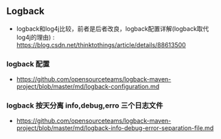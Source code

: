 ## Logback 
- logback和log4j比较，前者是后者改良，logback配置详解(logback取代log4j的理由) : https://blog.csdn.net/thinktothings/article/details/88613500

### logback 配置
- https://github.com/opensourceteams/logback-maven-project/blob/master/md/logback-configuration.md


### logback 按天分离  info,debug,erro 三个日志文件
- https://github.com/opensourceteams/logback-maven-project/blob/master/md/logback-info-debug-error-separation-file.md